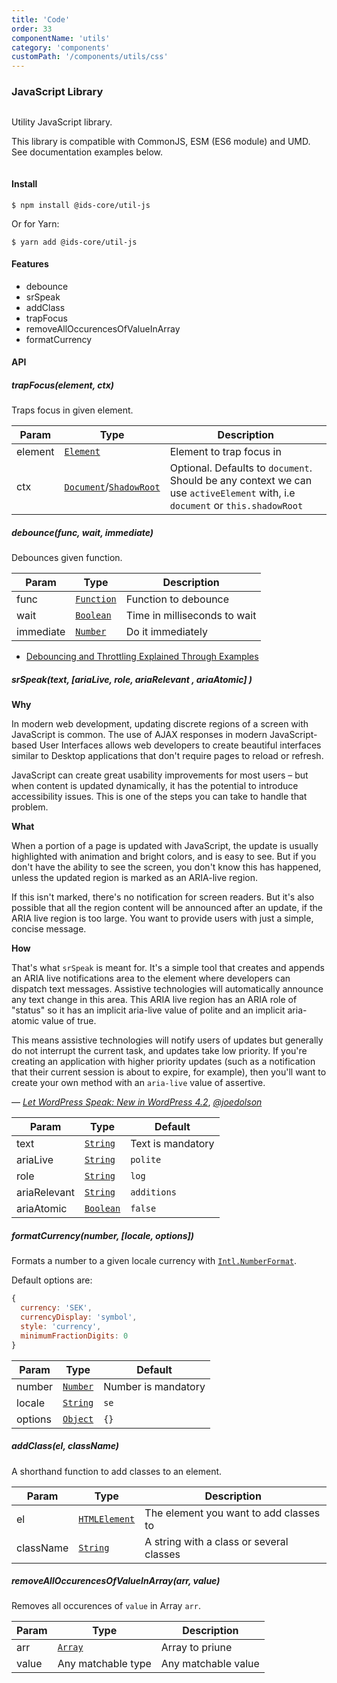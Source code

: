 ```yaml
---
title: 'Code'
order: 33
componentName: 'utils'
category: 'components'
customPath: '/components/utils/css'
---
```


### JavaScript Library

<div class="if text layout columns">
<div class="if text body">

Utility JavaScript library.

This library is compatible with CommonJS, ESM (ES6 module) and UMD. See documentation examples below.

</div>

</div>

#### Install

```
$ npm install @ids-core/util-js
```

Or for Yarn:

```
$ yarn add @ids-core/util-js
```

#### Features

- debounce
- srSpeak
- addClass
- trapFocus
- removeAllOccurencesOfValueInArray
- formatCurrency

#### API

##### trapFocus(element, ctx)

Traps focus in given element.

| Param   | Type                                                                                                                                                | Description                                                                                                                  |
| ------- | --------------------------------------------------------------------------------------------------------------------------------------------------- | ---------------------------------------------------------------------------------------------------------------------------- |
| element | [`Element`](https://developer.mozilla.org/en-US/docs/Web/API/HTMLElement)                                                                           | Element to trap focus in                                                                                                     |
| ctx     | [`Document`](https://developer.mozilla.org/en-US/docs/Web/API/Document)/[`ShadowRoot`](https://developer.mozilla.org/en-US/docs/Web/API/ShadowRoot) | Optional. Defaults to `document`. Should be any context we can use `activeElement` with, i.e `document` or `this.shadowRoot` |

##### debounce(func, wait, immediate)

Debounces given function.

| Param     | Type                                                                                                    | Description                  |
| --------- | ------------------------------------------------------------------------------------------------------- | ---------------------------- |
| func      | [`Function`](https://developer.mozilla.org/en-US/docs/Web/JavaScript/Reference/Global_Objects/Function) | Function to debounce         |
| wait      | [`Boolean`](https://developer.mozilla.org/en-US/docs/Web/JavaScript/Reference/Global_Objects/Boolean)   | Time in milliseconds to wait |
| immediate | [`Number`](https://developer.mozilla.org/en-US/docs/Web/JavaScript/Reference/Global_Objects/Number)     | Do it immediately            |

- [Debouncing and Throttling Explained Through Examples](https://css-tricks.com/debouncing-throttling-explained-examples/)

##### srSpeak(text, [ariaLive, role, ariaRelevant , ariaAtomic] )

<div class="if text layout box">

**Why**

In modern web development, updating discrete regions of a screen with JavaScript is common. The use of AJAX responses in modern JavaScript-based User Interfaces allows web developers to create beautiful interfaces similar to Desktop applications that don't require pages to reload or refresh.

JavaScript can create great usability improvements for most users – but when content is updated dynamically, it has the potential to introduce accessibility issues. This is one of the steps you can take to handle that problem.

**What**

When a portion of a page is updated with JavaScript, the update is usually highlighted with animation and bright colors, and is easy to see. But if you don't have the ability to see the screen, you don't know this has happened, unless the updated region is marked as an ARIA-live region.

If this isn't marked, there's no notification for screen readers. But it's also possible that all the region content will be announced after an update, if the ARIA live region is too large. You want to provide users with just a simple, concise message.

**How**

That's what `srSpeak` is meant for. It's a simple tool that creates and appends an ARIA live notifications area to the element where developers can dispatch text messages. Assistive technologies will automatically announce any text change in this area. This ARIA live region has an ARIA role of "status" so it has an implicit aria-live value of polite and an implicit aria-atomic value of true.

This means assistive technologies will notify users of updates but generally do not interrupt the current task, and updates take low priority. If you're creating an application with higher priority updates (such as a notification that their current session is about to expire, for example), then you'll want to create your own method with an `aria-live` value of assertive.

&mdash; [_Let WordPress Speak: New in WordPress 4.2_](https://make.wordpress.org/accessibility/2015/04/15/let-wordpress-speak-new-in-wordpress-4-2/), [_@joedolson_](https://github.com/joedolson)

</div>

| Param        | Type                                                                                                  | Default           |
| ------------ | ----------------------------------------------------------------------------------------------------- | ----------------- |
| text         | [`String`](https://developer.mozilla.org/en-US/docs/Web/JavaScript/Reference/Global_Objects/String)   | Text is mandatory |
| ariaLive     | [`String`](https://developer.mozilla.org/en-US/docs/Web/JavaScript/Reference/Global_Objects/String)   | `polite`          |
| role         | [`String`](https://developer.mozilla.org/en-US/docs/Web/JavaScript/Reference/Global_Objects/String)   | `log`             |
| ariaRelevant | [`String`](https://developer.mozilla.org/en-US/docs/Web/JavaScript/Reference/Global_Objects/String)   | `additions`       |
| ariaAtomic   | [`Boolean`](https://developer.mozilla.org/en-US/docs/Web/JavaScript/Reference/Global_Objects/Boolean) | `false`           |

##### formatCurrency(number, [locale, options])

Formats a number to a given locale currency with [`Intl.NumberFormat`](https://developer.mozilla.org/en-US/docs/Web/JavaScript/Reference/Global_Objects/Intl/NumberFormat).

Default options are:

```javascript
{
  currency: 'SEK',
  currencyDisplay: 'symbol',
  style: 'currency',
  minimumFractionDigits: 0
}
```

| Param   | Type                                                                                                | Default             |
| ------- | --------------------------------------------------------------------------------------------------- | ------------------- |
| number  | [`Number`](https://developer.mozilla.org/en-US/docs/Web/JavaScript/Reference/Global_Objects/Number) | Number is mandatory |
| locale  | [`String`](https://developer.mozilla.org/en-US/docs/Web/JavaScript/Reference/Global_Objects/String) | `se`                |
| options | [`Object`](https://developer.mozilla.org/en-US/docs/Web/JavaScript/Reference/Global_Objects/Object) | `{}`                |

##### addClass(el, className)

A shorthand function to add classes to an element.

| Param     | Type                                                                                                | Description                              |
| --------- | --------------------------------------------------------------------------------------------------- | ---------------------------------------- |
| el        | [`HTMLElement`](https://developer.mozilla.org/en-US/docs/Web/API/HTMLElement)                       | The element you want to add classes to   |
| className | [`String`](https://developer.mozilla.org/en-US/docs/Web/JavaScript/Reference/Global_Objects/String) | A string with a class or several classes |

##### removeAllOccurencesOfValueInArray(arr, value)

Removes all occurences of `value` in Array `arr`.

| Param | Type                                                                                              | Description         |
| ----- | ------------------------------------------------------------------------------------------------- | ------------------- |
| arr   | [`Array`](https://developer.mozilla.org/en-US/docs/Web/JavaScript/Reference/Global_Objects/Array) | Array to priune     |
| value | Any matchable type                                                                                | Any matchable value |
